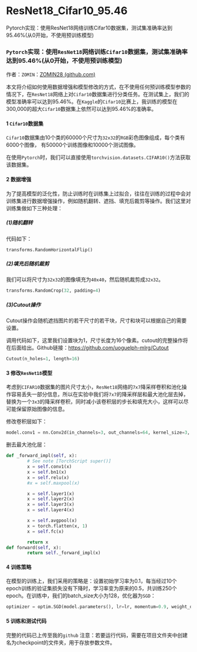 # ResNet18_Cifar10_95.46
Pytorch实现：使用ResNet18网络训练Cifar10数据集，测试集准确率达到95.46%(从0开始，不使用预训练模型)
### `Pytorch`实现：使用`ResNet18`网络训练`Cifar10`数据集，测试集准确率达到95.46%(从0开始，不使用预训练模型)

作者：`ZOMIN`：[ZOMIN28 (github.com)](https://github.com/ZOMIN28)

本文将介绍如何使用数据增强和模型修改的方式，在不使用任何预训练模型参数的情况下，在`ResNet18`网络上对`Cifar10`数据集进行分类任务。在测试集上，我们的模型准确率可以达到95.46%。在`Kaggle`的`Cifar10`比赛上，我训练的模型在300,000的超大`Cifar10`数据集上依然可以达到95.46%的准确率。

#### 1 `Cifar10`数据集

`Cifar10`数据集由10个类的60000个尺寸为`32x32`的`RGB`彩色图像组成，每个类有6000个图像， 有50000个训练图像和10000个测试图像。

在使用`Pytorch`时，我们可以直接使用`torchvision.datasets.CIFAR10()`方法获取该数据集。

#### 2 数据增强

为了提高模型的泛化性，防止训练时在训练集上过拟合，往往在训练的过程中会对训练集进行数据增强操作，例如随机翻转、遮挡、填充后裁剪等操作。我们这里对训练集做如下三种处理：

##### (1)随机翻转
代码如下：

```python
transforms.RandomHorizontalFlip()
```

##### (2)填充后随机裁剪

我们可以将尺寸为`32x32`的图像填充为`40x40`，然后随机裁剪成`32x32`。
```python
transforms.RandomCrop(32, padding=4)
```

##### (3)Cutout操作

Cutout操作会随机遮挡图片的若干尺寸的若干块，尺寸和块可以根据自己的需要设置。

调用代码如下，这里我们设置块为1，尺寸长度为16个像素。cutout的完整操作将在后面给出。Github链接：https://github.com/uoguelph-mlrg/Cutout

```python
Cutout(n_holes=1, length=16)
```

#### 3 修改`ResNet18`模型

考虑到`CIFAR10`数据集的图片尺寸太小，`ResNet18`网络的`7x7`降采样卷积和池化操作容易丢失一部分信息，所以在实验中我们将`7x7`的降采样层和最大池化层去掉，替换为一个`3x3`的降采样卷积，同时减小该卷积层的步长和填充大小，这样可以尽可能保留原始图像的信息。

修改卷积层如下：

```python
model.conv1 = nn.Conv2d(in_channels=3, out_channels=64, kernel_size=3, stride=1, padding=1, bias=False)
```

删去最大池化层：

```python
def _forward_impl(self, x):
        # See note [TorchScript super()]
        x = self.conv1(x)
        x = self.bn1(x)
        x = self.relu(x)
        #x = self.maxpool(x)

        x = self.layer1(x)
        x = self.layer2(x)
        x = self.layer3(x)
        x = self.layer4(x)

        x = self.avgpool(x)
        x = torch.flatten(x, 1)
        x = self.fc(x)

        return x
def forward(self, x):
        return self._forward_impl(x)
```

#### 4 训练策略

在模型的训练上，我们采用的策略是：设置初始学习率为0.1，每当经过10个epoch训练的验证集损失没有下降时，学习率变为原来的0.5，共训练250个epoch。在训练中，我们的batch_size大小为128，优化器为`SGD`：

```python
optimizer = optim.SGD(model.parameters(), lr=lr, momentum=0.9, weight_decay=5e-4)
```

#### 5 训练和测试代码

完整的代码已上传至我的`github`
注意：若要运行代码，需要在项目文件夹中创建名为checkpoint的文件夹，用于存放参数文件。
